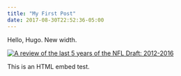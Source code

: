 ```yaml
---
title: "My First Post"
date: 2017-08-30T22:52:36-05:00
---
```


Hello, Hugo. New width.
<!--more-->

<div>
<div class='tableauPlaceholder' id='viz1504830938123' style='position: relative'><noscript><a href='#'><img alt='A review of the last 5 years of the NFL Draft: 2012-2016 ' src='https:&#47;&#47;public.tableau.com&#47;static&#47;images&#47;NF&#47;NFL-DraftValue-2012To2016&#47;LeagifyLast5Years2012-2016&#47;1_rss.png' style='border: none' /></a></noscript><object class='tableauViz'  style='display:none;'><param name='host_url' value='https%3A%2F%2Fpublic.tableau.com%2F' /> <param name='site_root' value='' /><param name='name' value='NFL-DraftValue-2012To2016&#47;LeagifyLast5Years2012-2016' /><param name='tabs' value='no' /><param name='toolbar' value='yes' /><param name='static_image' value='https:&#47;&#47;public.tableau.com&#47;static&#47;images&#47;NF&#47;NFL-DraftValue-2012To2016&#47;LeagifyLast5Years2012-2016&#47;1.png' /> <param name='animate_transition' value='yes' /><param name='display_static_image' value='yes' /><param name='display_spinner' value='yes' /><param name='display_overlay' value='yes' /><param name='display_count' value='yes' /></object></div>                <script type='text/javascript'>                    var divElement = document.getElementById('viz1504830938123');                    var vizElement = divElement.getElementsByTagName('object')[0];                    vizElement.style.minWidth='1020px';vizElement.style.maxWidth='1520px';vizElement.style.width='100%';vizElement.style.minHeight='1233px';vizElement.style.maxHeight='2033px';vizElement.style.height=(divElement.offsetWidth*0.75)+'px';                    var scriptElement = document.createElement('script');                    scriptElement.src = 'https://public.tableau.com/javascripts/api/viz_v1.js';                    vizElement.parentNode.insertBefore(scriptElement, vizElement);                </script>
</div>

This is an HTML embed test.
